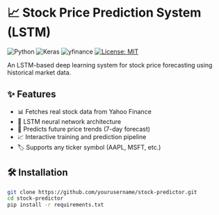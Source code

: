 # 📈 Stock Price Prediction System (LSTM)

![Python](https://img.shields.io/badge/python-3.8+-blue)
![Keras](https://img.shields.io/badge/Keras-2.6+-red)
![yfinance](https://img.shields.io/badge/yfinance-0.2+-yellow)
[![License: MIT](https://img.shields.io/badge/License-MIT-green.svg)](LICENSE)

An LSTM-based deep learning system for stock price forecasting using historical market data.

## ✨ Features

- 📊 Fetches real stock data from Yahoo Finance
- 🧠 LSTM neural network architecture
- 🔮 Predicts future price trends (7-day forecast)
- 📈 Interactive training and prediction pipeline
- 🏷️ Supports any ticker symbol (AAPL, MSFT, etc.)

## 🛠️ Installation

```bash
git clone https://github.com/yourusername/stock-predictor.git
cd stock-predictor
pip install -r requirements.txt
